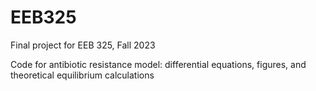 # EEB325
Final project for EEB 325, Fall 2023

Code for antibiotic resistance model: differential equations, figures, and theoretical equilibrium calculations
